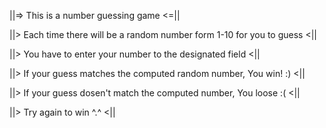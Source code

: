 ||=> This is a number guessing game <=||

||> Each time there will be a random number form 1-10 for you to guess <||

||> You have to enter your number to the designated field <||

||> If your guess matches the computed random number, You win! :) <||

||> If your guess dosen't match the computed number, You loose :( <||

||> Try again to win ^.^ <||